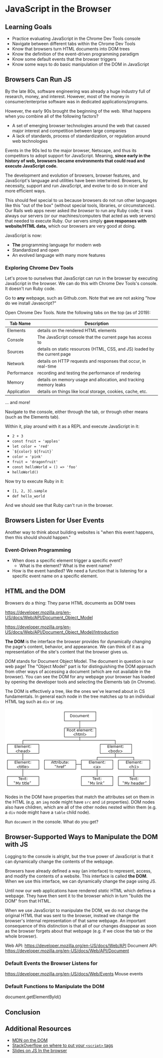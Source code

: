 # JavaScript in the Browser

## Learning Goals

- Practice evaluating JavaScript in the Chrome Dev Tools console
- Navigate between different tabs within the Chrome Dev Tools
- Know that browsers turn HTML documents into DOM trees
- Know the definition of the event-driven programming paradigm
- Know some default events that the browser triggers
- Know some ways to do basic manipulation of the DOM in JavaScript

## Browsers Can Run JS

By the late 80s, software engineering was already a huge industry full of research, money, and interest. However, most of the money in consumer/enterprise software was in dedicated applications/programs.

However, the early 90s brought the beginning of the web. What happens when you combine all of the following factors?

- A set of emerging browser technologies around the web that caused major interest and competition between large companies
- A lack of standards, process of standardization, or regulation around web technologies

Events in the 90s led to the major browser, Netscape, and thus its competitors to adopt support for JavaScript. Meaning, **since early in the history of web, browsers became environments that could read and execute JavaScript code.**

The development and evolution of browsers, browser features, and JavaScript's language and utilities have been intertwined. Browsers, by necessity, support and run JavaScript, and evolve to do so in nicer and more efficient ways.

This should feel special to us because browsers do not run other languages like this "out of the box" (without special tools, libraries, or circumstances). Our Rails web apps never asked _the browser_ to run any Ruby code; it was always our servers (or our machines/computers that acted as web servers) that needed to execute Ruby. Our servers simply **gave responses with website/HTML data,** which our browsers are very good at doing.

JavaScript is now:
- **The** programming language for modern web
- Standardized and open
- An evolved language with many more features

### Exploring Chrome Dev Tools

Let's prove to ourselves that JavaScript can run in the browser by executing JavaScript in the browser. We can do this with Chrome Dev Tools's console. It doesn't run Ruby code.

Go to **any** webpage, such as Github.com. Note that we are not asking "how do we install Javascript?"

Open Chrome Dev Tools. Note the following tabs on the top (as of 2019):

| Tab Name | Description |
| --- | --- |
| Elements | details on the rendered HTML elements
| Console | The JavaScript console that the current page has access to
| Sources | details on static resources (HTML, CSS, and JS) loaded by the current page
| Network | details on HTTP requests and responses that occur, in real-time
| Performance | recording and testing the performance of rendering
| Memory | details on memory usage and allocation, and tracking memory leaks
| Application | details on things like local storage, cookies, cache, etc.

... and more!

Navigate to the console, either through the tab, or through other means (such as the Elements tab).

Within it, play around with it as a REPL and execute JavaScript in it:

- `2 + 3`
- `const fruit = 'apples'`
- `let color = 'red'`
- <code>\`${color} ${fruit}`</code>
- `color = 'pink'`
- `fruit = 'dragonfruit'`
- `const helloWorld = () => 'foo'`
- `helloWorld()`

Now try to execute Ruby in it:

- `[1, 2, 3].sample`
- `def hello_world`

And we should see that Ruby can't run in the browser.

## Browsers Listen for User Events

Another way to think about building websites is "when this event happens, then this should should happen."

### Event-Driven Programming

- When does a specific element trigger a specific event?
  - What is the element? What is the event name?
- How is the event handled? We need a function that is listening for a specific event name on a specific element.

## HTML and the DOM

Browsers do a thing: They parse HTML documents as DOM trees

https://developer.mozilla.org/en-US/docs/Web/API/Document_Object_Model

https://developer.mozilla.org/en-US/docs/Web/API/Document_Object_Model/Introduction

**The DOM** is the interface the browser provides for dynamically changing the page's content, behavior, and appearance. We can think of it as a representation of the site's content that the browser gives us.

_DOM_ stands for Document Object Model. The document in question is our web page! The "Object Model" part is for distinguishing the DOM approach from other ways of accessing a document (which are not available in the browser). You can see the DOM for any webpage your browser has loaded by opening the developer tools and selecting the Elements tab (in Chrome).

The DOM is effectively a tree, like the ones we've learned about in CS fundamentals. In general each node in the tree matches up to an individual HTML tag such as `div` or `img`.

![dom as represented as a tree](images/dom.gif)

Nodes in the DOM have properties that match the attributes set on them in the HTML (e.g. an `img` node might have `src` and `id` properties). DOM nodes also have children, which are all of the other nodes nested within them (e.g. a `div` node might have a `table` child node).

Run `document` in the console. What do you get?

## Browser-Supported Ways to Manipulate the DOM with JS

Logging to the console is alright, but the true power of JavaScript is that it can dynamically change the contents of the webpage.

Browsers have already defined a way (an interface) to represent, access, and modify the contents of a website. This interface is called **the DOM**. When we use this interface, we can dynamically change the page using JS.

Until now our web applications have rendered _static_ HTML which defines a webpage. They have then sent it to the browser which in turn "builds the DOM" from that HTML.

When we use JavaScript to manipulate the DOM, we do not change the original HTML that was sent to the browser, instead we change the browser's internal representation of that same webpage. An important consequence of this distinction is that all of our changes disappear as soon as the browser forgets about that webpage (e.g. if we close the tab or the whole browser).

Web API: https://developer.mozilla.org/en-US/docs/Web/API
Document API: https://developer.mozilla.org/en-US/docs/Web/API/Document

### Default Events the Browser Listens for

https://developer.mozilla.org/en-US/docs/Web/Events
Mouse events

### Default Functions to Manipulate the DOM

document.getElementById()

## Conclusion


## Additional Resources
* [MDN on the DOM](https://developer.mozilla.org/en-US/docs/Web/API/Document_Object_Model/Introduction)
* [StackOverflow on where to put your `<script>` tags](http://stackoverflow.com/questions/436411/where-is-the-best-place-to-put-script-tags-in-html-markup)
*  [Slides on JS In the browser](https://docs.google.com/presentation/d/1GPTn6W0QeEyquCxBJFj-E9W-i-MgXsBytA4xtCCW6Q4/edit#slide=id.g195ed98213_0_86)
